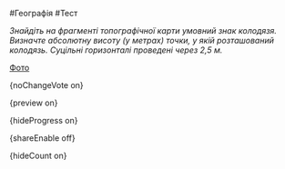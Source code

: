 #Географія #Тест

*Знайдіть на фрагменті топографічної карти умовний знак колодязя. Визначте абсолютну висоту (у метрах) точки, у якій розташований колодязь. Суцільні горизонталі проведені через 2,5 м.*

[Фото](https://zno.osvita.ua//doc/images/znotest/32/3293/55.jpg)

{noChangeVote on}

{preview on}

{hideProgress on}

{shareEnable off}

{hideCount on}

